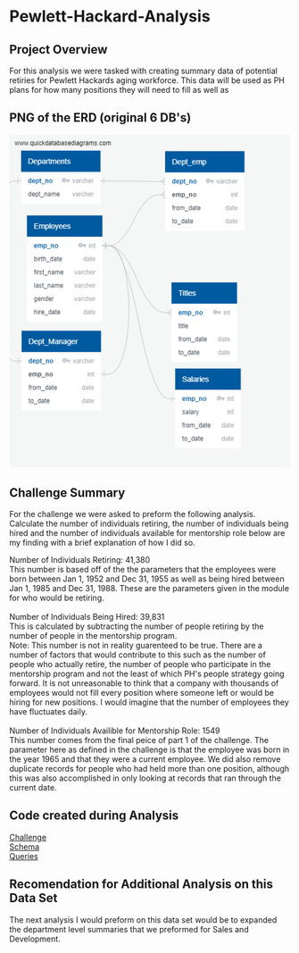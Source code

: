 # Pewlett-Hackard-Analysis
## Project Overview
For this analysis we were tasked with creating summary data of potential retiries for Pewlett Hackards aging workforce.  This data will be used as PH plans for how many positions they will need to fill as well as 
## PNG of the ERD (original 6 DB's)
![PNGERD](https://github.com/RudyR32/Pewlett-Hackard-Analysis/blob/master/Pictures/EmployeeDB.png)
## Challenge Summary
For the challenge we were asked to preform the following analysis.  Calculate the number of individuals retiring, the number of individuals being hired and the number of individuals available for mentorship role below are my finding with a brief explanation of how I did so.<br/>

Number of Individuals Retiring: 41,380<br/>
This number is based off of the the parameters that the employees were born between Jan 1, 1952 and Dec 31, 1955 as well as being hired between Jan 1, 1985 and Dec 31, 1988.  These are the parameters given in the module for who would be retiring.<br/>
<br/>
Number of Individuals Being Hired: 39,831<br/>
This is calculated by subtracting the number of people retiring by the number of people in the mentorship program.<br/>
Note: This number is not in reality guarenteed to be true.  There are a number of factors that would contribute to this such as the number of people who actually retire, the number of people who participate in the mentorship program and not the least of which PH's people strategy going forward.  It is not unreasonable to think that a company with thousands of employees would not fill every position where someone left or would be hiring for new positions.  I would imagine that the number of employees they have fluctuates daily.<br/>
<br/>
Number of Individuals Availible for Mentorship Role: 1549<br/>
This number comes from the final peice of part 1 of the challenge.  The parameter here as defined in the challenge is that the employee was born in the year 1965 and that they were a current employee.  We did also remove duplicate records for people who had held more than one position, although this was also accomplished in only looking at records that ran through the current date.
## Code created during Analysis
[Challenge](https://github.com/RudyR32/Pewlett-Hackard-Analysis/blob/master/Queries/challenge.sql)<br/>
[Schema](https://github.com/RudyR32/Pewlett-Hackard-Analysis/blob/master/Queries/schema.sql)<br/>
[Queries](https://github.com/RudyR32/Pewlett-Hackard-Analysis/blob/master/Queries/queries.sql)

## Recomendation for Additional Analysis on this Data Set
The next analysis I would preform on this data set would be to expanded the department level summaries that we preformed for Sales and Development.
